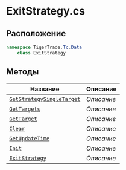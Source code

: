 
# ExitStrategy.cs
## Расположение
```csharp
namespace TigerTrade.Tc.Data  
    class ExitStrategy
```

## Методы
| Название | Описание |
| --- | --- |
| [`GetStrategySingleTarget`](./metody/GetStrategySingleTarget.md) | *Описание* |
| [`GetTargets`](./metody/GetTargets.md) | *Описание* |
| [`GetTarget`](./metody/GetTarget.md) | *Описание* |
| [`Clear`](./metody/Clear.md) | *Описание* |
| [`GetUpdateTime`](./metody/GetUpdateTime.md) | *Описание* |
| [`Init`](./metody/Init.md) | *Описание* |
| [`ExitStrategy`](./metody/ExitStrategy.md) | *Описание* |
